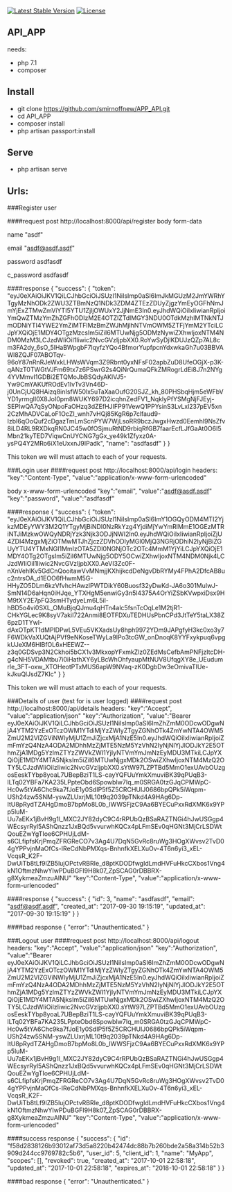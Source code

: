 <a href="https://packagist.org/packages/laravel/framework"><img src="https://poser.pugx.org/laravel/framework/v/stable.svg" alt="Latest Stable Version"></a>
<a href="https://packagist.org/packages/laravel/framework"><img src="https://poser.pugx.org/laravel/framework/license.svg" alt="License"></a>
</p>

## API_APP

needs:
- php 7.1
- composer

## Install
- git clone https://github.com/smirnoffnew/APP_API.git
- cd API_APP
- composer install
- php artisan passport:install

## Serve
- php artisan serve

## Urls:

###Register user

####request post http://localhost:8000/api/register
body form-data 

name "asdf"

email "asdf@asdf.asdf"

password asdfasdf

c_password asdfasdf

####response 
{
    "success": {
        "token": "eyJ0eXAiOiJKV1QiLCJhbGciOiJSUzI1NiIsImp0aSI6ImJkMGUzM2JmYWRhYTgyMzNhODk2ZWU3ZTBmNzQ1NDk3ZDM4ZTEzZDUyZjgzYmEyOGFhNmJmYjExZTMwZmViYTI5YTU1ZjljOWUxY2JjNmE3In0.eyJhdWQiOiIxIiwianRpIjoiYmQwZTMzYmZhZGFhODIzM2E4OTZlZTdlMGY3NDU0OTdkMzhlMTNkNTJmODNiYTI4YWE2YmZiMTFlMzBmZWJhMjlhNTVmOWM5ZTFjYmM2YTciLCJpYXQiOjE1MDY4OTgzMzcsIm5iZiI6MTUwNjg5ODMzNywiZXhwIjoxNTM4NDM0MzM3LCJzdWIiOiI1Iiwic2NvcGVzIjpbXX0.RoYwSyDjlKDUJzQZp7AL8cm3FA2dy_6sO_5lHaBWpgbF7lqyfzYQo4BfmorYupfpcnYdxwkaGh7u03BBVAWl8ZQJF07ABOTqv-96oY87nRnRJeWxkLHWsWVqm3Z9Rbnt0yxNFsF02apbZuD8UfeOGjX-p3K-qANzT0TWGtVJFm69tx7z6PSwrG2s4QiNrQumaQFkZMRogrLdEi8J7n2NYg4YVMmvI1GDBi2ETQMoJbBSQdyAKlVJ5-Yw9CmYAKUfROdEv1IvTv3Vn46D-j0UnCjUQ8HAizq8inIsfW50lx5uTaXaaOufG20SJZ_kh_80PHSbqHjm5eWFbVYD1yrmglI0X8JoI0pm8WUKY697D2icqhnZedFV1_NqklyPfYSMgNjFJEyj-SEPIwQA7qSyONpoFaOHzq3dZEfHJIFP91VewQ1PPYsinS3LvLxl237pEV5xn2CzMhADVCaLoF1OcZI_wnh7vHQj85KgR6p7clfaud9-IzbI6qOoQuf2cDgazTmLmScnPYW7WjLsoRR9bczJwgxHwzd0Eemhl9NsZfv8iLD4RL9RXDkqRN0JC45w0fOSjmuRtND9rbiqRfGB7faarEcfLJfGaAt0O6I5Mbn21kyTED7ViqwCnUYCNG7gGx_ye49k1Zfyxz0A-ysPQ4Y2MRo6iX1eUxxnJ9IPadk",
        "name": "asdfasdf"
    }
}

This token we will must attach to each of your requests.


###Login user
####request post http://localhost:8000/api/login
headers:
"key":"Content-Type", "value":"application/x-www-form-urlencoded"

body x-www-form-urlencoded
"key":"email",  "value":"asdf@asdf.asdf"
"key":"password",  "value":"asdfasdf"
 

####response 
{
    "success": {
        "token": "eyJ0eXAiOiJKV1QiLCJhbGciOiJSUzI1NiIsImp0aSI6ImY1OGQyODM4MTI2YjkzMDEyYWY3M2Q1YTgyMjBiNDI0NzRkYzg4YjdiMjYwYmRlMmE1OGEzMTRiNTJiMzkwOWQyNDRjYzk3Njk3ODJjNWI2In0.eyJhdWQiOiIxIiwianRpIjoiZjU4ZDI4MzgxMjZiOTMwMTJhZjczZDVhODIyMGI0MjQ3NGRjODhiN2IyNjBiZGUyYTU4YTMxNGI1MmIzOTA5ZDI0NGNjOTc2OTc4MmM1YjYiLCJpYXQiOjE1MDY4OTg2OTgsIm5iZiI6MTUwNjg5ODY5OCwiZXhwIjoxNTM4NDM0Njk4LCJzdWIiOiI1Iiwic2NvcGVzIjpbXX0.AeVI3Zc0F-nXnVehlKv5GdCnQooitawVvMNmjjKXhijkcdDeNgvDbRYMy4FPhA2DfcAB8uc2ntrsOA_d1EOO6fHwmM5G-HHyZO5DLm6kzVfvhcHAwzlPWTDikY60Buosf32yDwKd-JA6o301MuIwJ-SmN14D6aHqn0iHJqe_YTXHgM5enwiGy3n5l4375A4OrYiZSbKVwpxiDsx9HM9tXY2E7pFQ3smHTydyeLm6L5il-hBD5o4vi0SXL_OMuBjqQJmu4qHTn4alc5fsnTcOqLe1M2tjR1-CHkYGLec9K8syV7akiI722Anmi8EOTFDXuTEDHUsPbnCPd3JtTeY5taLX38Z6pzD1TYwI-dAxOTpKT1dMPlDPwL5VEu5VKXadsUy8hph9972YDm9JAPgfyH3kc0xo3y7F6WDkVaXUQtAjPVf9eNKoseTWyLa9lPo3tcGW_onDnoqK8YYFxykpuq6vpgkUJeXM6HlBfOL6xHEEWZ--z3q0GDSvp3N2Ckhoi5bCX1v3MkxopYFxmkZlz0ZEdMsCefbAmPNFjzItcDH-g4cNH5VDAMtbu7i0iHathXY6yLBcWhOhfyaupMtNUV8UfqgXY8e_UEudumrle_3FT-oxw_XTOHeotPTxMUS6apW9NVaq-zK0DgbDw3eOmivaTIUe-kJkuQlJsdZ7KIc"
    }
}

This token we will must attach to each of your requests.

###Details of user  (test for is user logged)
####request post http://localhost:8000/api/details
headers:
"key":"Accept", "value":"application/json"
"key":"Authorization", "value":"Bearer eyJ0eXAiOiJKV1QiLCJhbGciOiJSUzI1NiIsImp0aSI6ImZhZmM0ODcwODgwNjA4YTM2YzExOTczOWM1YTdiMjYzZWIyZTgyZGNhOTk4ZmYwNTA4OWM5ZmU2M2VlZGViNWIyMjU1ZmJiZjcxMjA1NzE5In0.eyJhdWQiOiIxIiwianRpIjoiZmFmYzQ4NzA4ODA2MDhhMzZjMTE5NzM5YzVhN2IyNjNlYjJlODJkY2E5OThmZjA1MDg5YzlmZTYzZWVkZWI1YjIyNTVmYmJmNzEyMDU3MTkiLCJpYXQiOjE1MDY4MTA5NjksIm5iZiI6MTUwNjgxMDk2OSwiZXhwIjoxNTM4MzQ2OTY5LCJzdWIiOiIzIiwic2NvcGVzIjpbXX0.sYtW97LZPTBd5MmO1exUAvbOUzgosEeskTYbp8yoaL7UBepBziT1LS-cayYQFUuYmkXmuviBK39qPUqB3-lLTq02YBFa7KA235LPpteObd6SpowbIw7Iq_m0SRGA0tzGJqCPMWpC-Hc0w5tYA6Chc9ka7fJoE1y0SdIP5f5Z5CRCHUIJ0686bpQPk5iWqpm-USh24zw5SNM-yswZLUxrjML10t9q2039pTNkd4A9HAg6Dp-ItU8pRydTZAHgDmoB7bpMo8L0b_IWWSFjzC9Aa6BYECuPxxRdXMK6x9YPp5luM-Uu7aEKx1jBvH9g1l_MXC2JY82dyC9C4rRPUbQzBSaRAZTNGi4hJwUSGgp4WEcsyrRyl5AShQnzz1JxBQd5vvurwhKQCx4pLFmSEv0qHGNt3MjCrLSDWtQouEZwYgTIoe6CPHUjLdM-s6CLfipfsKrjPmqZFRGReCO7v3Ag4U7DqN5GvRc8ruWg3HOgXWvsv2TvD04gYPPvjnMaOfCs-IReCdNbPMXqs-BnhnfkXELXuOv-4T6n6yi3_xEL-VcqsR_K2F-DwUiTb8tLf9lZB5lujOPctvRBRIe_d8ptKDODfwgIdLmdHVFuHkcCXbos1Vng4kN1OftmzNhwYIwPDuBGFI9H8k07_ZpSCAG0rDBBRX-g8XykmeaZmzuAINU"
"key":"Content-Type", "value":"application/x-www-form-urlencoded"

####response 
{
    "success": {
        "id": 3,
        "name": "asdfasdf",
        "email": "asdf@asdf.asdf",
        "created_at": "2017-09-30 19:15:19",
        "updated_at": "2017-09-30 19:15:19"
    }
}

####bad response 
{
    "error": "Unauthenticated."
}


###Logout user
####request post http://localhost:8000/api/logout
headers:
"key":"Accept", "value":"application/json"
"key":"Authorization", "value":"Bearer eyJ0eXAiOiJKV1QiLCJhbGciOiJSUzI1NiIsImp0aSI6ImZhZmM0ODcwODgwNjA4YTM2YzExOTczOWM1YTdiMjYzZWIyZTgyZGNhOTk4ZmYwNTA4OWM5ZmU2M2VlZGViNWIyMjU1ZmJiZjcxMjA1NzE5In0.eyJhdWQiOiIxIiwianRpIjoiZmFmYzQ4NzA4ODA2MDhhMzZjMTE5NzM5YzVhN2IyNjNlYjJlODJkY2E5OThmZjA1MDg5YzlmZTYzZWVkZWI1YjIyNTVmYmJmNzEyMDU3MTkiLCJpYXQiOjE1MDY4MTA5NjksIm5iZiI6MTUwNjgxMDk2OSwiZXhwIjoxNTM4MzQ2OTY5LCJzdWIiOiIzIiwic2NvcGVzIjpbXX0.sYtW97LZPTBd5MmO1exUAvbOUzgosEeskTYbp8yoaL7UBepBziT1LS-cayYQFUuYmkXmuviBK39qPUqB3-lLTq02YBFa7KA235LPpteObd6SpowbIw7Iq_m0SRGA0tzGJqCPMWpC-Hc0w5tYA6Chc9ka7fJoE1y0SdIP5f5Z5CRCHUIJ0686bpQPk5iWqpm-USh24zw5SNM-yswZLUxrjML10t9q2039pTNkd4A9HAg6Dp-ItU8pRydTZAHgDmoB7bpMo8L0b_IWWSFjzC9Aa6BYECuPxxRdXMK6x9YPp5luM-Uu7aEKx1jBvH9g1l_MXC2JY82dyC9C4rRPUbQzBSaRAZTNGi4hJwUSGgp4WEcsyrRyl5AShQnzz1JxBQd5vvurwhKQCx4pLFmSEv0qHGNt3MjCrLSDWtQouEZwYgTIoe6CPHUjLdM-s6CLfipfsKrjPmqZFRGReCO7v3Ag4U7DqN5GvRc8ruWg3HOgXWvsv2TvD04gYPPvjnMaOfCs-IReCdNbPMXqs-BnhnfkXELXuOv-4T6n6yi3_xEL-VcqsR_K2F-DwUiTb8tLf9lZB5lujOPctvRBRIe_d8ptKDODfwgIdLmdHVFuHkcCXbos1Vng4kN1OftmzNhwYIwPDuBGFI9H8k07_ZpSCAG0rDBBRX-g8XykmeaZmzuAINU"
"key":"Content-Type", "value":"application/x-www-form-urlencoded"

####success response 
{
    "success": {
        "id": "f58d2838126b93012af73d5a8220b42474dc88b7b260bde2a58a314b52b3909d244cc9769782c5b6",
        "user_id": 5,
        "client_id": 1,
        "name": "MyApp",
        "scopes": [],
        "revoked": true,
        "created_at": "2017-10-01 22:58:18",
        "updated_at": "2017-10-01 22:58:18",
        "expires_at": "2018-10-01 22:58:18"
    }
}

####bad response 
{
    "error": "Unauthenticated."
}

